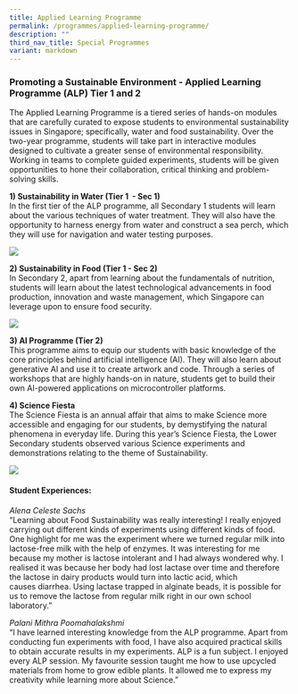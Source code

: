 ```yaml
---
title: Applied Learning Programme
permalink: /programmes/applied-learning-programme/
description: ""
third_nav_title: Special Programmes
variant: markdown
---
```

### Promoting a Sustainable Environment - Applied Learning&nbsp; Programme (ALP) Tier 1 and 2

The Applied Learning Programme is a tiered series of hands-on modules that are carefully curated to expose students to environmental sustainability issues in Singapore; specifically, water and food sustainability. Over the two-year programme, students will take part in interactive modules designed to cultivate a greater sense of environmental responsibility. Working in teams to complete guided experiments, students will be given opportunities to hone their collaboration, critical thinking and problem-solving skills.

  
**1) Sustainability in Water (Tier 1&nbsp; - Sec 1)**&nbsp;
<br>In the first tier of the ALP programme, all Secondary 1 students will learn about the various techniques of water treatment. They will also have the opportunity to harness energy from water and construct a sea perch, which they will use for navigation and water testing purposes.

<img src="https://drive.google.com/uc?export=view&amp;id=197HTXX3FAm7sTBHIOT9JmWnHPR-5Y_eA">



**2) Sustainability in Food (Tier 1 - Sec 2)**<br>
In Secondary 2, apart from learning about the fundamentals of nutrition, students will learn about the latest technological advancements in food production, innovation and waste management, which Singapore can leverage upon to ensure food security.

<img src="https://drive.google.com/uc?export=view&amp;id=1-mmwL-i4-XLzviOceWHlhm2tF3oVUf_t">

  
**3) AI Programme (Tier 2)**&nbsp;<br> 
This programme aims to equip our students with basic knowledge of the core principles behind artificial intelligence (AI). They will also learn about generative AI and use it to create artwork and code. Through a series of workshops that are highly hands-on in nature, students get to build their own AI-powered applications on microcontroller platforms.
	
	
	
**4) Science Fiesta**&nbsp;  
The Science Fiesta is an annual affair that aims to make Science more accessible and engaging for our students, by demystifying the natural phenomena in everyday life. During this year’s Science Fiesta, the Lower Secondary students observed various Science experiments and demonstrations relating to the theme of Sustainability.  

<img src="https://drive.google.com/uc?export=view&amp;id=1V4XLoIT_BxdT4h8BFmG9VI6oB4rtNQA1">
  

#### Student Experiences:

 _Alena Celeste Sachs_
<br>“Learning about Food Sustainability was really interesting! I really enjoyed carrying out different kinds of experiments using different kinds of food. One highlight for me was the experiment where we turned regular milk into lactose-free milk with the help of enzymes. It was interesting for me because my mother is lactose intolerant&nbsp;and I had always wondered why. I realised it was because her body had lost lactase over time and therefore the lactose in dairy products would turn into lactic acid, which causes&nbsp;diarrhea. Using lactase trapped in alginate beads, it is possible for us to remove the lactose from regular milk right in our own school laboratory.”

  

 _Palani Mithra Poomahalakshmi_<br>
“I have learned interesting knowledge from the ALP programme. Apart from conducting fun experiments with food, I have also acquired practical skills to obtain accurate results in my experiments. ALP is a fun subject. I enjoyed every ALP session. My favourite session taught me how to use upcycled materials from home to grow edible plants. It allowed me to express my creativity while learning more about Science.”